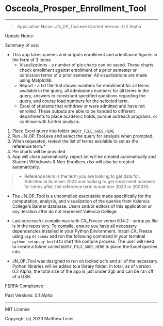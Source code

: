 # Osceola_Prosper_Enrollment_Tool

- - -

> Application Name: JN_OP_Tool.exe
> Current Version: 0.2 Alpha

Update Notes:


Summary of use:
- This app takes queries and outputs enrollment and admittance figures in the form of 3 items:
    - Visualizations - a number of pie charts can be saved. These charts check enrollment against enrollment of a prior semester or admission terms of a prior semester. All visualizations are made using Matplotlib.
    - Report - a txt file that shows numbers for enrollment for all terms available in the query, all admissions numbers for all terms in the query, answers to consistant specified questions regarding the query, and course load numbers for the selected term.
    - Excel of students that withdrew or were admitted and have not enrolled. These outputs are able to be handed to different departments to place academic holds, pursue outreach programs, or continue with further analysis.

1. Place Excel query into folder `QUERY_FILE_GOES_HERE`
2. Run JN_OP_Tool.exe and select the query for analysis when prompted.
3. When requested, review the list of terms available to set as the reference term.*
4. Pie charts will be provided
5. App will close automatically. report.txt will be created automatically and Student Withdrawls & Non-Enrollees.xlsx will also be created automatically.

> * Reference term is the term you are looking to get data for. Admitted in Summer 2023 and looking to get enrollment numbers for terms after, the reference term is summer 2023 or 202330.

- The JN_OP_Tool is a uncompiled executable made specifically for the computation, analysis, and visualization of the queries from Valencia College's Banner database. Users and/or editors of this application or any iteration after do not represent Valencia College. 

- Last successful compile was with CX_Freeze verion 6.14.2 - setup.py file is in the repository. To compile, ensure you have all necessary dependencies installed in your Python Enviornment. Install CX_Freeze using `pip` or `conda` and run the following command in your terminal `python setup.py build` to start the compile process. The user will need to create a folder called `QUERY_FILE_GOES_HERE` to place the Excel queries into.

- JN_OP_Tool was designed to run on locked pc's and all of the necessary Python libraries will be added to a library folder. In total, as of version 0.2 Alpha, the total size of the app is just under 2gb and can be ran off of a USB. 

FERPA Compliance:


Past Versions:
0.1 Alpha

- - -

MIT License

Copyright (c) 2023 Matthew Lister